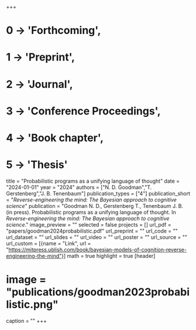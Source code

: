 +++
# 0 -> 'Forthcoming',
# 1 -> 'Preprint',
# 2 -> 'Journal',
# 3 -> 'Conference Proceedings',
# 4 -> 'Book chapter',
# 5 -> 'Thesis'

title = "Probabilistic programs as a unifying language of thought"
date = "2024-01-01"
year = "2024"
authors = ["N. D. Goodman","T. Gerstenberg","J. B. Tenenbaum"]
publication_types = ["4"]
publication_short = "_Reverse-engineering the mind: The Bayesian approach to cognitive science_"
publication = "Goodman N. D., Gerstenberg T., Tenenbaum J. B. (in press). Probabilistic programs as a unifying language of thought. In _Reverse-engineering the mind: The Bayesian approach to cognitive science_."
image_preview = ""
selected = false
projects = []
url_pdf = "papers/goodman2024probabilistic.pdf"
url_preprint = ""
url_code = ""
url_dataset = ""
url_slides = ""
url_video = ""
url_poster = ""
url_source = ""
url_custom = [{name = "Link", url = "https://mitpress.ublish.com/book/bayesian-models-of-cognition-reverse-engineering-the-mind"}]
math = true
highlight = true
[header]
# image = "publications/goodman2023probabilistic.png"
caption = ""
+++